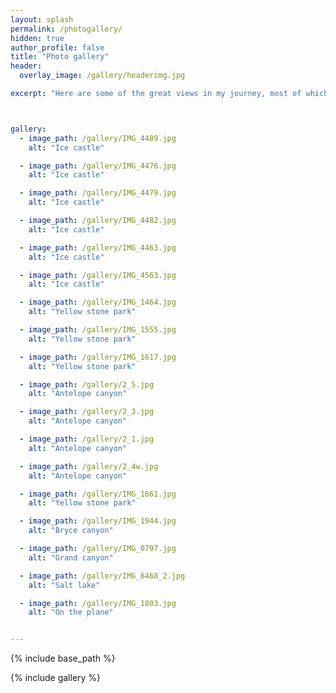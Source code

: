 ```yaml
---
layout: splash
permalink: /photogallery/
hidden: true
author_profile: false
title: "Photo gallery"
header:
  overlay_image: /gallery/headerimg.jpg

excerpt: "Here are some of the great views in my journey, most of which taken with my phone, some with my mirrorless camera. Please enjoy!"



gallery:
  - image_path: /gallery/IMG_4489.jpg
    alt: "Ice castle"

  - image_path: /gallery/IMG_4476.jpg
    alt: "Ice castle"

  - image_path: /gallery/IMG_4479.jpg
    alt: "Ice castle"

  - image_path: /gallery/IMG_4482.jpg
    alt: "Ice castle"

  - image_path: /gallery/IMG_4463.jpg
    alt: "Ice castle"

  - image_path: /gallery/IMG_4563.jpg
    alt: "Ice castle"

  - image_path: /gallery/IMG_1464.jpg
    alt: "Yellow stone park"

  - image_path: /gallery/IMG_1555.jpg
    alt: "Yellow stone park"

  - image_path: /gallery/IMG_1617.jpg
    alt: "Yellow stone park"

  - image_path: /gallery/2_5.jpg
    alt: "Antelope canyon"

  - image_path: /gallery/2_3.jpg
    alt: "Antelope canyon"

  - image_path: /gallery/2_1.jpg
    alt: "Antelope canyon"

  - image_path: /gallery/2_4w.jpg
    alt: "Antelope canyon"

  - image_path: /gallery/IMG_1661.jpg
    alt: "Yellow stone park"

  - image_path: /gallery/IMG_1944.jpg
    alt: "Bryce canyon"

  - image_path: /gallery/IMG_0797.jpg
    alt: "Grand canyon"

  - image_path: /gallery/IMG_6468_2.jpg
    alt: "Salt lake"

  - image_path: /gallery/IMG_1803.jpg
    alt: "On the plane"


---
```


{% include base_path %}


{% include gallery %}
